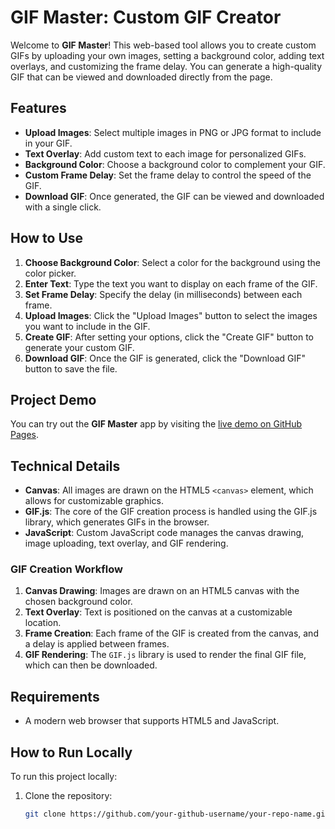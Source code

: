 # GIF Master: Custom GIF Creator

Welcome to **GIF Master**! This web-based tool allows you to create custom GIFs by uploading your own images, setting a background color, adding text overlays, and customizing the frame delay. You can generate a high-quality GIF that can be viewed and downloaded directly from the page.

## Features
- **Upload Images**: Select multiple images in PNG or JPG format to include in your GIF.
- **Text Overlay**: Add custom text to each image for personalized GIFs.
- **Background Color**: Choose a background color to complement your GIF.
- **Custom Frame Delay**: Set the frame delay to control the speed of the GIF.
- **Download GIF**: Once generated, the GIF can be viewed and downloaded with a single click.

## How to Use
1. **Choose Background Color**: Select a color for the background using the color picker.
2. **Enter Text**: Type the text you want to display on each frame of the GIF.
3. **Set Frame Delay**: Specify the delay (in milliseconds) between each frame.
4. **Upload Images**: Click the "Upload Images" button to select the images you want to include in the GIF.
5. **Create GIF**: After setting your options, click the "Create GIF" button to generate your custom GIF.
6. **Download GIF**: Once the GIF is generated, click the "Download GIF" button to save the file.

## Project Demo
You can try out the **GIF Master** app by visiting the [live demo on GitHub Pages](https://your-github-username.github.io/your-repo-name/).

## Technical Details
- **Canvas**: All images are drawn on the HTML5 `<canvas>` element, which allows for customizable graphics.
- **GIF.js**: The core of the GIF creation process is handled using the GIF.js library, which generates GIFs in the browser.
- **JavaScript**: Custom JavaScript code manages the canvas drawing, image uploading, text overlay, and GIF rendering.
  
### GIF Creation Workflow
1. **Canvas Drawing**: Images are drawn on an HTML5 canvas with the chosen background color.
2. **Text Overlay**: Text is positioned on the canvas at a customizable location.
3. **Frame Creation**: Each frame of the GIF is created from the canvas, and a delay is applied between frames.
4. **GIF Rendering**: The `GIF.js` library is used to render the final GIF file, which can then be downloaded.

## Requirements
- A modern web browser that supports HTML5 and JavaScript.
  
## How to Run Locally
To run this project locally:
1. Clone the repository:
   ```bash
   git clone https://github.com/your-github-username/your-repo-name.git
